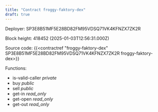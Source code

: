 ```yaml
---
title: "Contract froggy-faktory-dex"
draft: true
---
```

Deployer: SP3E8B51MF5E28BD82FM95VDSQ71VK4KFNZX7ZK2R


 



Block height: 418452 (2025-01-03T12:56:31.000Z)

Source code: {{<contractref "froggy-faktory-dex" SP3E8B51MF5E28BD82FM95VDSQ71VK4KFNZX7ZK2R froggy-faktory-dex>}}

Functions:

* is-valid-caller _private_
* buy _public_
* sell _public_
* get-in _read_only_
* get-open _read_only_
* get-out _read_only_
